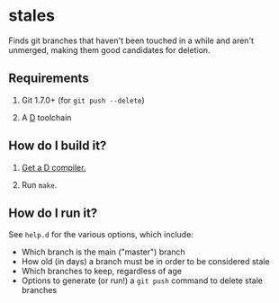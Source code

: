# stales

Finds git branches that haven't been touched in a while and aren't unmerged,
making them good candidates for deletion.

## Requirements

1. Git 1.7.0+ (for `git push --delete`)

2. A [D](http://dlang.org) toolchain

## How do I build it?

1. [Get a D compiler.](http://dlang.org/download.html)

2. Run `make`.

## How do I run it?

See `help.d` for the various options, which include:

- Which branch is the main ("master") branch
- How old (in days) a branch must be in order to be considered stale
- Which branches to keep, regardless of age
- Options to generate (or run!) a `git push` command to delete stale branches
